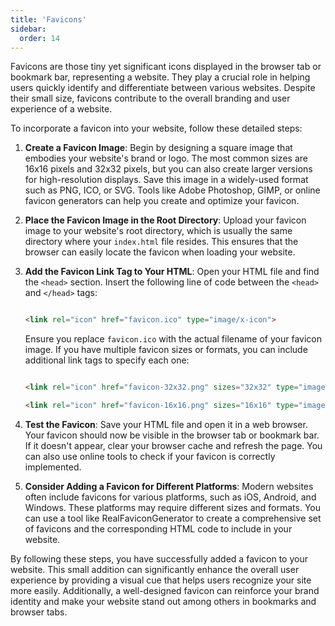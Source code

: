 ```yaml
---
title: 'Favicons'
sidebar:
  order: 14
---
```


 Favicons are those tiny yet significant icons displayed in the browser tab or bookmark bar, representing a website. They play a crucial role in helping users quickly identify and differentiate between various websites. Despite their small size, favicons contribute to the overall branding and user experience of a website.



To incorporate a favicon into your website, follow these detailed steps:



1. **Create a Favicon Image**: Begin by designing a square image that embodies your website's brand or logo. The most common sizes are 16x16 pixels and 32x32 pixels, but you can also create larger versions for high-resolution displays. Save this image in a widely-used format such as PNG, ICO, or SVG. Tools like Adobe Photoshop, GIMP, or online favicon generators can help you create and optimize your favicon.



2. **Place the Favicon Image in the Root Directory**: Upload your favicon image to your website's root directory, which is usually the same directory where your `index.html` file resides. This ensures that the browser can easily locate the favicon when loading your website.



3. **Add the Favicon Link Tag to Your HTML**: Open your HTML file and find the `<head>` section. Insert the following line of code between the `<head>` and `</head>` tags:



    ```html

    <link rel="icon" href="favicon.ico" type="image/x-icon">

    ```



    Ensure you replace `favicon.ico` with the actual filename of your favicon image. If you have multiple favicon sizes or formats, you can include additional link tags to specify each one:



    ```html

    <link rel="icon" href="favicon-32x32.png" sizes="32x32" type="image/png">

    <link rel="icon" href="favicon-16x16.png" sizes="16x16" type="image/png">

    ```



4. **Test the Favicon**: Save your HTML file and open it in a web browser. Your favicon should now be visible in the browser tab or bookmark bar. If it doesn't appear, clear your browser cache and refresh the page. You can also use online tools to check if your favicon is correctly implemented.



5. **Consider Adding a Favicon for Different Platforms**: Modern websites often include favicons for various platforms, such as iOS, Android, and Windows. These platforms may require different sizes and formats. You can use a tool like RealFaviconGenerator to create a comprehensive set of favicons and the corresponding HTML code to include in your website.



By following these steps, you have successfully added a favicon to your website. This small addition can significantly enhance the overall user experience by providing a visual cue that helps users recognize your site more easily. Additionally, a well-designed favicon can reinforce your brand identity and make your website stand out among others in bookmarks and browser tabs.
